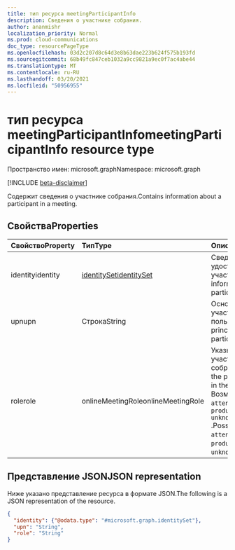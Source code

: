 ```yaml
---
title: тип ресурса meetingParticipantInfo
description: Сведения о участнике собрания.
author: ananmishr
localization_priority: Normal
ms.prod: cloud-communications
doc_type: resourcePageType
ms.openlocfilehash: 03d2c207d8c64d3e8b63dae223b624f575b193fd
ms.sourcegitcommit: 68b49fc847ceb1032a9cc9821a9ec0f7ac4abe44
ms.translationtype: MT
ms.contentlocale: ru-RU
ms.lasthandoff: 03/20/2021
ms.locfileid: "50956955"
---
```

# <a name="meetingparticipantinfo-resource-type"></a><span data-ttu-id="d494f-103">тип ресурса meetingParticipantInfo</span><span class="sxs-lookup"><span data-stu-id="d494f-103">meetingParticipantInfo resource type</span></span>

<span data-ttu-id="d494f-104">Пространство имен: microsoft.graph</span><span class="sxs-lookup"><span data-stu-id="d494f-104">Namespace: microsoft.graph</span></span>

[!INCLUDE [beta-disclaimer](../../includes/beta-disclaimer.md)]

<span data-ttu-id="d494f-105">Содержит сведения о участнике собрания.</span><span class="sxs-lookup"><span data-stu-id="d494f-105">Contains information about a participant in a meeting.</span></span>

## <a name="properties"></a><span data-ttu-id="d494f-106">Свойства</span><span class="sxs-lookup"><span data-stu-id="d494f-106">Properties</span></span>

| <span data-ttu-id="d494f-107">Свойство</span><span class="sxs-lookup"><span data-stu-id="d494f-107">Property</span></span> | <span data-ttu-id="d494f-108">Тип</span><span class="sxs-lookup"><span data-stu-id="d494f-108">Type</span></span>                          | <span data-ttu-id="d494f-109">Описание</span><span class="sxs-lookup"><span data-stu-id="d494f-109">Description</span></span>                                                                        |
| :------- | :---------------------------- | :--------------------------------------------------------------------------------- |
| <span data-ttu-id="d494f-110">identity</span><span class="sxs-lookup"><span data-stu-id="d494f-110">identity</span></span> | [<span data-ttu-id="d494f-111">identitySet</span><span class="sxs-lookup"><span data-stu-id="d494f-111">identitySet</span></span>](identityset.md) | <span data-ttu-id="d494f-112">Сведения о удостоверениях участника.</span><span class="sxs-lookup"><span data-stu-id="d494f-112">Identity information of the participant.</span></span>                                           |
| <span data-ttu-id="d494f-113">upn</span><span class="sxs-lookup"><span data-stu-id="d494f-113">upn</span></span>      | <span data-ttu-id="d494f-114">Строка</span><span class="sxs-lookup"><span data-stu-id="d494f-114">String</span></span>                        | <span data-ttu-id="d494f-115">Основное имя участника пользователя.</span><span class="sxs-lookup"><span data-stu-id="d494f-115">User principal name of the participant.</span></span>                                            |
| <span data-ttu-id="d494f-116">role</span><span class="sxs-lookup"><span data-stu-id="d494f-116">role</span></span>     | <span data-ttu-id="d494f-117">onlineMeetingRole</span><span class="sxs-lookup"><span data-stu-id="d494f-117">onlineMeetingRole</span></span>             | <span data-ttu-id="d494f-118">Указывает роль участника собрания.</span><span class="sxs-lookup"><span data-stu-id="d494f-118">Specifies the participant's role in the meeting.</span></span>  <span data-ttu-id="d494f-119">Возможные значения `attendee` , `presenter` и `producer` `unknownFutureValue` .</span><span class="sxs-lookup"><span data-stu-id="d494f-119">Possible values are `attendee`, `presenter`, `producer`, and `unknownFutureValue`.</span></span>|

## <a name="json-representation"></a><span data-ttu-id="d494f-120">Представление JSON</span><span class="sxs-lookup"><span data-stu-id="d494f-120">JSON representation</span></span>

<span data-ttu-id="d494f-121">Ниже указано представление ресурса в формате JSON.</span><span class="sxs-lookup"><span data-stu-id="d494f-121">The following is a JSON representation of the resource.</span></span>

<!-- {
  "blockType": "resource",
  "optionalProperties": [

  ],
  "@odata.type": "microsoft.graph.meetingParticipantInfo"
}-->
```json
{
  "identity": {"@odata.type": "#microsoft.graph.identitySet"},
  "upn": "String",
  "role": "String"
}
```

<!-- uuid: 8fcb5dbc-d5aa-4681-8e31-b001d5168d79
2015-10-25 14:57:30 UTC -->
<!--
{
  "type": "#page.annotation",
  "description": "meetingParticipantInfo resource",
  "keywords": "",
  "section": "documentation",
  "tocPath": "",
  "suppressions": []
}
-->


